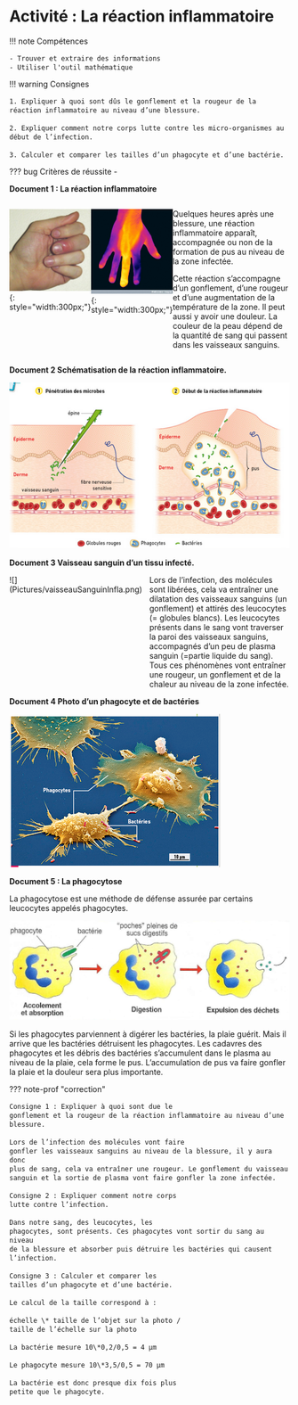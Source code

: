 # Activité : La réaction inflammatoire

!!! note Compétences

    - Trouver et extraire des informations
    - Utiliser l'outil mathématique 

!!! warning Consignes

    1. Expliquer à quoi sont dûs le gonflement et la rougeur de la réaction inflammatoire au niveau d’une blessure.

    2. Expliquer comment notre corps lutte contre les micro-organismes au début de l’infection.

    3. Calculer et comparer les tailles d’un phagocyte et d’une bactérie.
    
??? bug Critères de réussite
    - 


**Document 1 : La réaction inflammatoire**


<div markdown style="display: flex; flex-direction: row;">

<div markdown style="display: flex; flex: 2 1 0; flex-direction: row;">

![](Pictures/inflammation.png){: style="width:300px;"}

![](Pictures/reactionInflaChaleur.png){: style="width:300px;"}

</div>

<div markdown style=" flex: 2 1 0; flex-direction: column;">


Quelques heures après une blessure, une réaction inflammatoire apparaît, accompagnée ou non de la formation de pus au niveau de la zone infectée.

Cette réaction s’accompagne d’un gonflement, d’une rougeur et d’une augmentation de la température de la zone. Il peut aussi y avoir une douleur. La couleur de la peau dépend de la quantité de sang qui passent dans les vaisseaux sanguins.

</div></div>

**Document 2 Schématisation de la réaction inflammatoire.**

![](Pictures/schemaReactionInfla.png)

**Document 3 Vaisseau sanguin d’un tissu infecté.**

<div markdown style="display: flex; flex-direction: row;">

<div markdown style="display: flex; flex: 2 1 0; flex-direction: row;">
![](Pictures/vaisseauSanguinInfla.png)
</div>
<div markdown style="display: flex; flex: 2 1 0; flex-direction: column;">
Lors de l’infection, des molécules sont libérées, cela va entraîner une dilatation des vaisseaux sanguins (un gonflement) et attirés des leucocytes (= globules blancs). Les leucocytes présents dans le sang vont traverser la paroi des vaisseaux sanguins, accompagnés d’un peu de plasma sanguin (=partie liquide du sang). Tous ces phénomènes vont entraîner une rougeur, un gonflement et de la chaleur au niveau de la zone infectée.

</div></div>

**Document 4 Photo d’un phagocyte et de bactéries**

![](Pictures/photoPhagocytose.png)

**Document 5 : La phagocytose**

La phagocytose est une méthode de défense assurée par certains leucocytes appelés phagocytes.

![](Pictures/schemaPhagocytose.png)

Si les phagocytes parviennent à digérer les bactéries, la plaie guérit. Mais il arrive que les bactéries détruisent les phagocytes. Les cadavres des phagocytes et les débris des bactéries s’accumulent dans le plasma au niveau de la plaie, cela forme le pus. L’accumulation de pus va faire gonfler la plaie et la douleur sera plus importante.


??? note-prof "correction"

    Consigne 1 : Expliquer à quoi sont due le
    gonflement et la rougeur de la réaction inflammatoire au niveau d’une
    blessure.

    Lors de l’infection des molécules vont faire
    gonfler les vaisseaux sanguins au niveau de la blessure, il y aura donc
    plus de sang, cela va entraîner une rougeur. Le gonflement du vaisseau
    sanguin et la sortie de plasma vont faire gonfler la zone infectée.

    Consigne 2 : Expliquer comment notre corps
    lutte contre l’infection.

    Dans notre sang, des leucocytes, les
    phagocytes, sont présents. Ces phagocytes vont sortir du sang au niveau
    de la blessure et absorber puis détruire les bactéries qui causent
    l’infection.

    Consigne 3 : Calculer et comparer les
    tailles d’un phagocyte et d’une bactérie.

    Le calcul de la taille correspond à :

    échelle \* taille de l’objet sur la photo /
    taille de l’échelle sur la photo

    La bactérie mesure 10\*0,2/0,5 = 4 µm

    Le phagocyte mesure 10\*3,5/0,5 = 70 µm

    La bactérie est donc presque dix fois plus
    petite que le phagocyte.